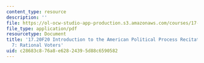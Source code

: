 ```yaml
---
content_type: resource
description: ''
file: https://ol-ocw-studio-app-production.s3.amazonaws.com/courses/17-20-introduction-to-the-american-political-process-fall-2020/c28683c876a8e62824395d88c6590582_MIT17_20F20_rec7.pdf
file_type: application/pdf
resourcetype: Document
title: '17.20F20 Introduction to the American Political Process Recitation Slides
  7: Rational Voters'
uid: c28683c8-76a8-e628-2439-5d88c6590582
---
```

